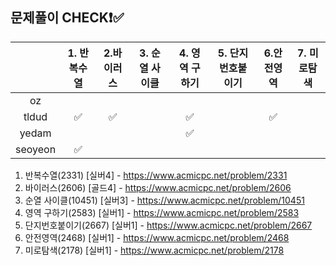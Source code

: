 ## 문제풀이 CHECK❗✅


  |         | 1. 반복수열 | 2.바이러스 |  3. 순열 사이클 | 4. 영역 구하기 | 5. 단지번호붙이기 | 6.안전영역  | 7. 미로탐색 | 
  |:-------:|:----------:|:---------:|:----------:|:------------:|:-------:|:--------:|:---------:|
  | oz      |           |           |            |              |         |          |           |         
  | tldud   |    ✅     |     ✅    |            |     ✅     |         |    ✅   |           |       
  | yedam   |           |           |            |       ✅       |         |          |           |        
  | seoyeon |        ✅   |           |            |              |         |          |           |            

1. 반복수열(2331) [실버4] - https://www.acmicpc.net/problem/2331
2. 바이러스(2606) [골드4] - https://www.acmicpc.net/problem/2606
3. 순열 사이클(10451) [실버3] - https://www.acmicpc.net/problem/10451
4. 영역 구하기(2583) [실버1] - https://www.acmicpc.net/problem/2583
5. 단지번호붙이기(2667) [실버1] - https://www.acmicpc.net/problem/2667
6. 안전영역(2468) [실버1] - https://www.acmicpc.net/problem/2468
7. 미로탐색(2178) [실버1] - https://www.acmicpc.net/problem/2178
